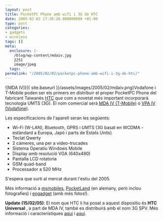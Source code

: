 ```yaml
---
layout: post
title: PocketPC Phone amb wifi i 3G de HTC
date: 2005-02-02 17:26:28.000000000 +01:00
type: post
categories:
- gadgets
- wireless
tags: []
meta:
  enclosure: |-
    /blog/wp-content/mdaiv.jpg
    2251
    image/jpeg
  tags: ''
permalink: "/2005/02/02/pocketpc-phone-amb-wifi-i-3g-de-htc/"
---
```

![MDA IV]({{ site.baseurl }}/assets/images/2005/02/mdaiv.png)Vodafone i T-Mobile poden ser els primers en distribuir el proper PocketPC Phone del fabricant Taiwanès [HTC](http://www.htc.com.tw/) que com a novetat més important incorporarà tecnologia UMTS (3G). El nom comercial serà [<acronym title="Mobile Digital Assistant">MDA</acronym> IV (T-Mobile)](http://www.t-mobile.net/CDA/t-mobile_deutschland_newsdetails,1705,0,newsid-3665-yearid-3577-monthid-3669,en.html?w=854&h=673) o [<acronym title="Vodafone Personal Assistant">VPA</acronym> IV (Vodafone)](http://www.msmobiles.com/news.php/3548.html).

Les especificacions de l'aparell seran les següents:

- Wi-Fi (W-LAN), Bluetooth, GPRS i UMTS (3G basat en WCDMA - estàndard a Europa, Japó i parts de Estats Units)
- Teclat Qwerty
- 2 càmeres, una per a video-trucades
- Sistema Operatiu Windows Mobile
- Display amb resolució VGA (640x480)
- Pantalla LCD rotatoria
- GSM quad-band
- Processador a 520 MHz

S'espera que surti al mercat durant l'estiu del 2005.

Més informació a [msmobiles](http://www.msmobiles.com/news.php/3551.html), [PocketLand](http://www.pocketland.de/shownews.php?news_id=664) (en alemany, però inclou fotografies) i [engadget](http://www.engadget.com/entry/1234000090030074/) (amb més fotos!).

**Update (15/02/05)**: El nom que HTC li ha posat a aquest dispositiu és **HTC Universal** , a part de MDA IV, també es distribuirà amb el nom 3G SPV. Més informació i característiques [aquí](http://www.msmobiles.com/news.php/3579.html) i [aquí](http://www.msmobiles.com/news.php/3584.html).

